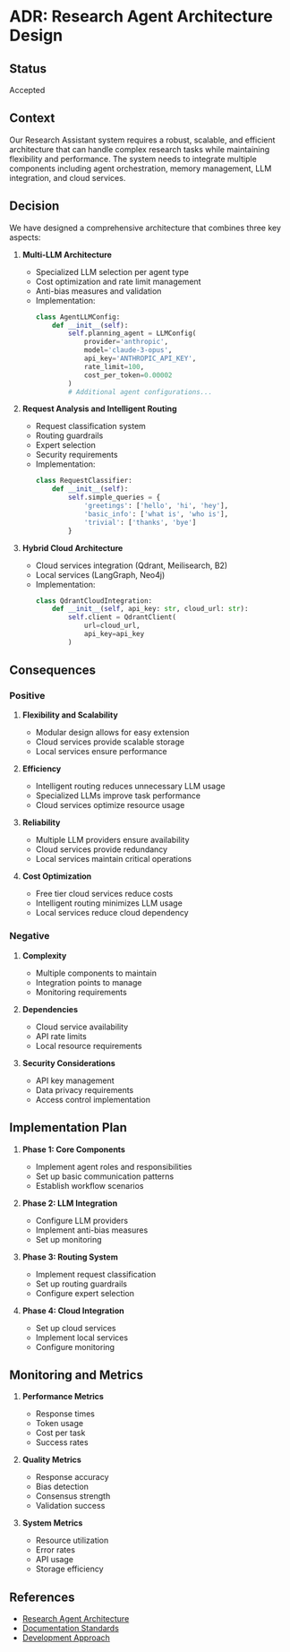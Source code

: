 # ADR: Research Agent Architecture Design

## Status
Accepted

## Context
Our Research Assistant system requires a robust, scalable, and efficient architecture that can handle complex research tasks while maintaining flexibility and performance. The system needs to integrate multiple components including agent orchestration, memory management, LLM integration, and cloud services.

## Decision
We have designed a comprehensive architecture that combines three key aspects:

1. **Multi-LLM Architecture**
   - Specialized LLM selection per agent type
   - Cost optimization and rate limit management
   - Anti-bias measures and validation
   - Implementation:
     ```python
     class AgentLLMConfig:
         def __init__(self):
             self.planning_agent = LLMConfig(
                 provider='anthropic',
                 model='claude-3-opus',
                 api_key='ANTHROPIC_API_KEY',
                 rate_limit=100,
                 cost_per_token=0.00002
             )
             # Additional agent configurations...
     ```

2. **Request Analysis and Intelligent Routing**
   - Request classification system
   - Routing guardrails
   - Expert selection
   - Security requirements
   - Implementation:
     ```python
     class RequestClassifier:
         def __init__(self):
             self.simple_queries = {
                 'greetings': ['hello', 'hi', 'hey'],
                 'basic_info': ['what is', 'who is'],
                 'trivial': ['thanks', 'bye']
             }
     ```

3. **Hybrid Cloud Architecture**
   - Cloud services integration (Qdrant, Meilisearch, B2)
   - Local services (LangGraph, Neo4j)
   - Implementation:
     ```python
     class QdrantCloudIntegration:
         def __init__(self, api_key: str, cloud_url: str):
             self.client = QdrantClient(
                 url=cloud_url,
                 api_key=api_key
             )
     ```

## Consequences

### Positive
1. **Flexibility and Scalability**
   - Modular design allows for easy extension
   - Cloud services provide scalable storage
   - Local services ensure performance

2. **Efficiency**
   - Intelligent routing reduces unnecessary LLM usage
   - Specialized LLMs improve task performance
   - Cloud services optimize resource usage

3. **Reliability**
   - Multiple LLM providers ensure availability
   - Cloud services provide redundancy
   - Local services maintain critical operations

4. **Cost Optimization**
   - Free tier cloud services reduce costs
   - Intelligent routing minimizes LLM usage
   - Local services reduce cloud dependency

### Negative
1. **Complexity**
   - Multiple components to maintain
   - Integration points to manage
   - Monitoring requirements

2. **Dependencies**
   - Cloud service availability
   - API rate limits
   - Local resource requirements

3. **Security Considerations**
   - API key management
   - Data privacy requirements
   - Access control implementation

## Implementation Plan

1. **Phase 1: Core Components**
   - Implement agent roles and responsibilities
   - Set up basic communication patterns
   - Establish workflow scenarios

2. **Phase 2: LLM Integration**
   - Configure LLM providers
   - Implement anti-bias measures
   - Set up monitoring

3. **Phase 3: Routing System**
   - Implement request classification
   - Set up routing guardrails
   - Configure expert selection

4. **Phase 4: Cloud Integration**
   - Set up cloud services
   - Implement local services
   - Configure monitoring

## Monitoring and Metrics

1. **Performance Metrics**
   - Response times
   - Token usage
   - Cost per task
   - Success rates

2. **Quality Metrics**
   - Response accuracy
   - Bias detection
   - Consensus strength
   - Validation success

3. **System Metrics**
   - Resource utilization
   - Error rates
   - API usage
   - Storage efficiency

## References
- [Research Agent Architecture](development/research_agent_architecture.md)
- [Documentation Standards](development/documentation_standards.md)
- [Development Approach](development/development_approach.md) 